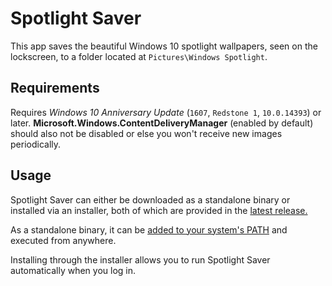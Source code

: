 # Spotlight Saver

This app saves the beautiful Windows 10 spotlight wallpapers, seen on the lockscreen, to a folder located at `Pictures\Windows Spotlight`.

## Requirements

Requires _Windows 10 Anniversary Update_ (`1607`, `Redstone 1`, `10.0.14393`) or later. **Microsoft.Windows.ContentDeliveryManager** (enabled by default) should also not be disabled or else you won't receive new images periodically.

## Usage

Spotlight Saver can either be downloaded as a standalone binary or installed via an installer, both of which are provided in the [latest release.](https://github.com/depthbomb/SpotlightSaver/releases/latest)

As a standalone binary, it can be [added to your system's PATH](https://www.architectryan.com/2018/03/17/add-to-the-path-on-windows-10/) and executed from anywhere.

Installing through the installer allows you to run Spotlight Saver automatically when you log in.
